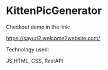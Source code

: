 # KittenPicGenerator

Checkout demo in the link:

https://sayuri2.welcome2website.com/





Technology used:

JS,HTML, CSS, RestAPI
